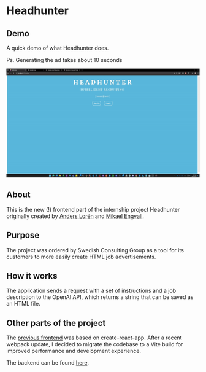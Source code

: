 # Headhunter

## Demo

A quick demo of what Headhunter does. 

Ps. Generating the ad takes about 10 seconds

![demo](demo/headhunter_quick_demo.gif)

## About

This is the new (!) frontend part of the internship project Headhunter originally created by [Anders Lorén](https://github.com/andersloren) and [Mikael Engvall](https://github.com/mikaelengvall).

## Purpose

The project was ordered by Swedish Consulting Group as a tool for its customers to more easily create HTML job advertisements.

## How it works

The application sends a request with a set of instructions and a job description to the OpenAI API, which returns a string that can be saved as an HTML file.

## Other parts of the project

The [previous frontend](https://github.com/andersloren/headhunter-frontend) was based on create-react-app. After a recent webpack update, I decided to migrate the codebase to a Vite build for improved performance and development experience.

The backend can be found [here](https://github.com/andersloren/headhunter).
